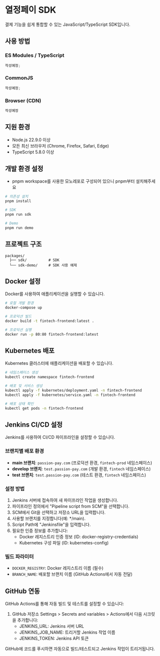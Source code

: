 # 열정페이 SDK

결제 기능을 쉽게 통합할 수 있는 JavaScript/TypeScript SDK입니다.

## 사용 방법

### ES Modules / TypeScript

```typescript
작성예정;
```

### CommonJS

```javascript
작성예정;
```

### Browser (CDN)

```html
작성예정
```

## 지원 환경

- Node.js 22.9.0 이상
- 모든 최신 브라우저 (Chrome, Firefox, Safari, Edge)
- TypeScript 5.8.0 이상

## 개발 환경 설정

- pnpm workspace를 사용한 모노레포로 구성되어 있으니 pnpm부터 설치해주세요

```bash
# 의존성 설치
pnpm install

# SDK
pnpm run sdk

# Demo
pnpm run demo
```

## 프로젝트 구조

```
packages/
  ├── sdk/          # SDK
  └── sdk-demo/     # SDK 사용 예제
```

## Docker 설정

Docker를 사용하여 애플리케이션을 실행할 수 있습니다.

```bash
# 로컬 개발 환경
docker-compose up

# 프로덕션 빌드
docker build -t fintech-frontend:latest .

# 프로덕션 실행
docker run -p 80:80 fintech-frontend:latest
```

## Kubernetes 배포

Kubernetes 클러스터에 애플리케이션을 배포할 수 있습니다.

```bash
# 네임스페이스 생성
kubectl create namespace fintech-frontend

# 배포 및 서비스 생성
kubectl apply -f kubernetes/deployment.yaml -n fintech-frontend
kubectl apply -f kubernetes/service.yaml -n fintech-frontend

# 배포 상태 확인
kubectl get pods -n fintech-frontend
```

## Jenkins CI/CD 설정

Jenkins를 사용하여 CI/CD 파이프라인을 설정할 수 있습니다.

### 브랜치별 배포 환경
- **main 브랜치**: `passion-pay.com` (프로덕션 환경, `fintech-prod` 네임스페이스)
- **develop 브랜치**: `test.passion-pay.com` (개발 환경, `fintech` 네임스페이스)
- **test 브랜치**: `test.passion-pay.com` (테스트 환경, `fintech` 네임스페이스)

### 설정 방법
1. Jenkins 서버에 접속하여 새 파이프라인 작업을 생성합니다.
2. 파이프라인 정의에서 "Pipeline script from SCM"을 선택합니다.
3. SCM에서 Git을 선택하고 저장소 URL을 입력합니다.
4. 사용할 브랜치를 지정합니다(예: */main).
5. Script Path에 "Jenkinsfile"을 입력합니다.
6. 필요한 인증 정보를 추가합니다:
   - Docker 레지스트리 인증 정보 (ID: docker-registry-credentials)
   - Kubernetes 구성 파일 (ID: kubernetes-config)

### 빌드 파라미터
- `DOCKER_REGISTRY`: Docker 레지스트리 이름 (필수)
- `BRANCH_NAME`: 배포할 브랜치 이름 (GitHub Actions에서 자동 전달)

## GitHub 연동

GitHub Actions를 통해 자동 빌드 및 테스트를 설정할 수 있습니다:

1. GitHub 저장소 Settings > Secrets and variables > Actions에서 다음 시크릿을 추가합니다:
   - JENKINS_URL: Jenkins 서버 URL
   - JENKINS_JOB_NAME: 트리거할 Jenkins 작업 이름
   - JENKINS_TOKEN: Jenkins API 토큰

GitHub에 코드를 푸시하면 자동으로 빌드/테스트되고 Jenkins 작업이 트리거됩니다.
